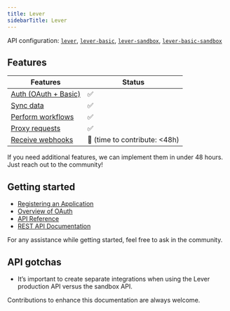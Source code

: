 ```yaml
---
title: Lever
sidebarTitle: Lever
---
```


API configuration: [`lever`](https://terapi.dev/providers.yaml), [`lever-basic`](https://terapi.dev/providers.yaml), [`lever-sandbox`](https://terapi.dev/providers.yaml), [`lever-basic-sandbox`](https://terapi.dev/providers.yaml)

## Features

| Features | Status |
| - | - |
| [Auth (OAuth + Basic)](/integrate/guides/authorize-an-api) | ✅ |
| [Sync data](https://terapi.gitbook.io/terapi-api-explorer/integrate/guides/sync-data-from-an-api) | ✅ |
| [Perform workflows](https://terapi.gitbook.io/terapi-api-explorer/integrate/guides/perform-workflows-with-an-api) | ✅ |
| [Proxy requests](https://terapi.gitbook.io/terapi-api-explorer/integrate/guides/proxy-requests-to-an-api) | ✅ |
| [Receive webhooks](https://terapi.gitbook.io/terapi-api-explorer/integrate/guides/receive-webhooks-from-an-api) | 🚫 (time to contribute: &lt;48h) |

If you need additional features, we can implement them in under 48 hours. Just reach out to the community!

## Getting started

-   [Registering an Application](https://hire.lever.co/developer/oauth#getting-set-up-with-oauth)
-   [Overview of OAuth](https://hire.lever.co/developer/oauth#oauth-at-a-high-level)
-   [API Reference](https://hire.lever.co/developer/documentation#lever-api-reference)
-   [REST API Documentation](https://hire.lever.co/developer/documentation)

For any assistance while getting started, feel free to ask in the community.

## API gotchas

- It’s important to create separate integrations when using the Lever production API versus the sandbox API.

Contributions to enhance this documentation are always welcome.

